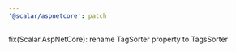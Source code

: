 ```yaml
---
'@scalar/aspnetcore': patch
---
```


fix(Scalar.AspNetCore): rename TagSorter property to TagsSorter
